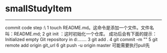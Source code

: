 # smallStudyItem
---- 
commit code step :\\ 
1 touch README.md。这命令是添加一个文件。文件名叫：README.md;
2 git  init ：这时初始化一个仓库。 成功后会有下面的提示：Initialized empty Git repository in d:.......
3 git add . 
4 git commit -m ""
5 git remote add origin git_url
6 git push -u origin master 可能需要执行pull先
